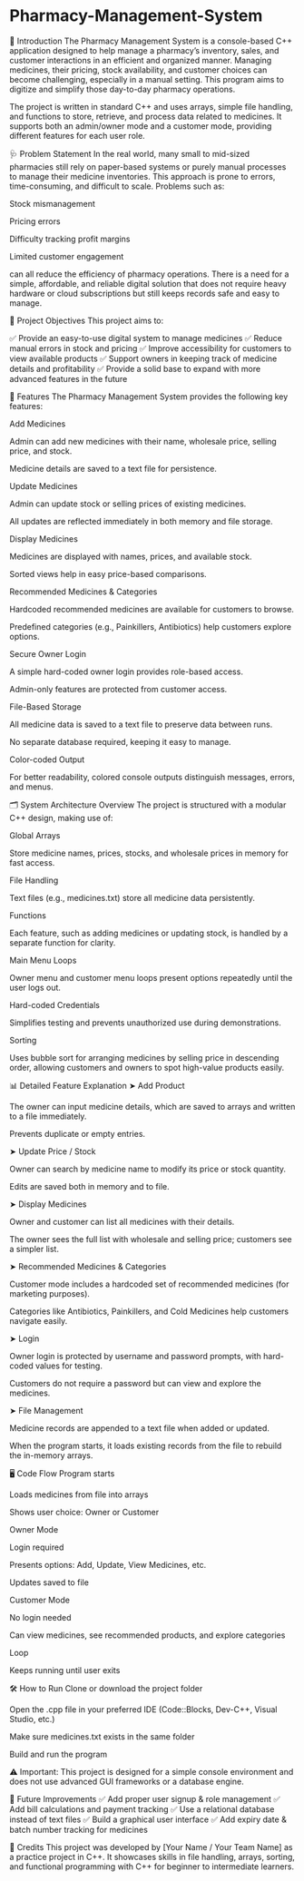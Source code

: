 # Pharmacy-Management-System
📌 Introduction
The Pharmacy Management System is a console-based C++ application designed to help manage a pharmacy’s inventory, sales, and customer interactions in an efficient and organized manner. Managing medicines, their pricing, stock availability, and customer choices can become challenging, especially in a manual setting. This program aims to digitize and simplify those day-to-day pharmacy operations.

The project is written in standard C++ and uses arrays, simple file handling, and functions to store, retrieve, and process data related to medicines. It supports both an admin/owner mode and a customer mode, providing different features for each user role.

🩺 Problem Statement
In the real world, many small to mid-sized pharmacies still rely on paper-based systems or purely manual processes to manage their medicine inventories. This approach is prone to errors, time-consuming, and difficult to scale. Problems such as:

Stock mismanagement

Pricing errors

Difficulty tracking profit margins

Limited customer engagement

can all reduce the efficiency of pharmacy operations. There is a need for a simple, affordable, and reliable digital solution that does not require heavy hardware or cloud subscriptions but still keeps records safe and easy to manage.

🎯 Project Objectives
This project aims to:

✅ Provide an easy-to-use digital system to manage medicines
✅ Reduce manual errors in stock and pricing
✅ Improve accessibility for customers to view available products
✅ Support owners in keeping track of medicine details and profitability
✅ Provide a solid base to expand with more advanced features in the future

🌟 Features
The Pharmacy Management System provides the following key features:

Add Medicines

Admin can add new medicines with their name, wholesale price, selling price, and stock.

Medicine details are saved to a text file for persistence.

Update Medicines

Admin can update stock or selling prices of existing medicines.

All updates are reflected immediately in both memory and file storage.

Display Medicines

Medicines are displayed with names, prices, and available stock.

Sorted views help in easy price-based comparisons.

Recommended Medicines & Categories

Hardcoded recommended medicines are available for customers to browse.

Predefined categories (e.g., Painkillers, Antibiotics) help customers explore options.

Secure Owner Login

A simple hard-coded owner login provides role-based access.

Admin-only features are protected from customer access.

File-Based Storage

All medicine data is saved to a text file to preserve data between runs.

No separate database required, keeping it easy to manage.

Color-coded Output

For better readability, colored console outputs distinguish messages, errors, and menus.

🗂️ System Architecture Overview
The project is structured with a modular C++ design, making use of:

Global Arrays

Store medicine names, prices, stocks, and wholesale prices in memory for fast access.

File Handling

Text files (e.g., medicines.txt) store all medicine data persistently.

Functions

Each feature, such as adding medicines or updating stock, is handled by a separate function for clarity.

Main Menu Loops

Owner menu and customer menu loops present options repeatedly until the user logs out.

Hard-coded Credentials

Simplifies testing and prevents unauthorized use during demonstrations.

Sorting

Uses bubble sort for arranging medicines by selling price in descending order, allowing customers and owners to spot high-value products easily.

📊 Detailed Feature Explanation
➤ Add Product

The owner can input medicine details, which are saved to arrays and written to a file immediately.

Prevents duplicate or empty entries.

➤ Update Price / Stock

Owner can search by medicine name to modify its price or stock quantity.

Edits are saved both in memory and to file.

➤ Display Medicines

Owner and customer can list all medicines with their details.

The owner sees the full list with wholesale and selling price; customers see a simpler list.

➤ Recommended Medicines & Categories

Customer mode includes a hardcoded set of recommended medicines (for marketing purposes).

Categories like Antibiotics, Painkillers, and Cold Medicines help customers navigate easily.

➤ Login

Owner login is protected by username and password prompts, with hard-coded values for testing.

Customers do not require a password but can view and explore the medicines.

➤ File Management

Medicine records are appended to a text file when added or updated.

When the program starts, it loads existing records from the file to rebuild the in-memory arrays.

🖥️ Code Flow
Program starts

Loads medicines from file into arrays

Shows user choice: Owner or Customer

Owner Mode

Login required

Presents options: Add, Update, View Medicines, etc.

Updates saved to file

Customer Mode

No login needed

Can view medicines, see recommended products, and explore categories

Loop

Keeps running until user exits

🛠️ How to Run
Clone or download the project folder

Open the .cpp file in your preferred IDE (Code::Blocks, Dev-C++, Visual Studio, etc.)

Make sure medicines.txt exists in the same folder

Build and run the program

⚠️ Important:
This project is designed for a simple console environment and does not use advanced GUI frameworks or a database engine.

🚀 Future Improvements
✅ Add proper user signup & role management
✅ Add bill calculations and payment tracking
✅ Use a relational database instead of text files
✅ Build a graphical user interface
✅ Add expiry date & batch number tracking for medicines

🙌 Credits
This project was developed by [Your Name / Your Team Name] as a practice project in C++.
It showcases skills in file handling, arrays, sorting, and functional programming with C++ for beginner to intermediate learners.
